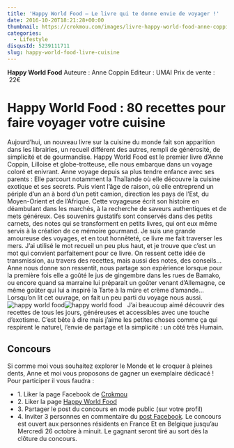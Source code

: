 ```yaml
---
title: 'Happy World Food – Le livre qui te donne envie de voyager !'
date: 2016-10-20T18:21:28+00:00
thumbnail: https://crokmou.com/images/livre-happy-world-food-anne-coppin-crokmou-blog-culinaire-01.jpg
categories:
  - Lifestyle
disqusId: 5239111711
slug: happy-world-food-livre-cuisine
---
```


**Happy World Food**
Auteure : Anne Coppin
Editeur : UMAI
Prix de vente :  22€

# Happy World Food : 80 recettes pour faire voyager votre cuisine

Aujourd’hui, un nouveau livre sur la cuisine du monde fait son apparition dans les librairies, un recueil différent des autres, rempli de générosité, de simplicité et de gourmandise. Happy World Food est le premier livre d’Anne Coppin, Lilloise et globe-trotteuse, elle nous embarque dans un voyage coloré et enivrant. Anne voyage depuis sa plus tendre enfance avec ses parents : Elle parcourt notamment la Thaïlande où elle découvre la cuisine exotique et ses secrets. Puis vient l’âge de raison, où elle entreprend un périple d’un an à bord d’un petit camion, direction les pays de l’Est, du Moyen-Orient et de l’Afrique. Cette voyageuse écrit son histoire en déambulant dans les marchés, à la recherche de saveurs authentiques et de mets généreux. Ces souvenirs gustatifs sont conservés dans des petits carnets, des notes qui se transforment en petits livres, qui ont eux même servis à la création de ce mémoire gourmand. Je suis une grande amoureuse des voyages, et en tout honnêteté, ce livre me fait traverser les mers. J’ai utilisé le mot recueil un peu plus haut, et je trouve que c’est un mot qui convient parfaitement pour ce livre. On ressent cette idée de transmission, au travers des recettes, mais aussi des notes, des conseils… Anne nous donne son ressentit, nous partage son expérience lorsque pour la première fois elle a goûté le jus de gingembre dans les rues de Bamako, ou encore quand sa marraine lui préparait un goûter venant d’Allemagne, ce même goûter qui lui a inspiré la Tarte à la mûre et crème d’amande… Lorsqu’on lit cet ouvrage, on fait un peu parti du voyage nous aussi.   ![happy world food ](https://crokmou.com/images/livre-happy-world-food-anne-coppin-crokmou-blog-culinaire-03_tyqmf0.jpg)![happy world food ](https://crokmou.com/images/livre-happy-world-food-anne-coppin-crokmou-blog-culinaire-04_k3tz1k.jpg)   J’ai beaucoup aimé découvrir des recettes de tous les jours, généreuses et accessibles avec une touche d’exotisme. C’est bête à dire mais j’aime les petites choses comme ça qui respirent le naturel, l’envie de partage et la simplicité : un côté très Humain.

## **Concours**

Si comme moi vous souhaitez explorer le Monde et le croquer à pleines dents, Anne et moi vous proposons de gagner un exemplaire dédicacé ! Pour participer il vous faudra :
* 1\. Liker la page Facebook de [Crokmou](https://www.facebook.com/crokmou.blog)
* 2\. Liker la page [Happy World Food](https://www.facebook.com/happyworldfoodlivre)
* 3\. Partager le post du concours en mode public (sur votre profil)
* 4\. Inviter 3 personnes en commentaire du [post Facebook](https://www.facebook.com/crokmou.blog/posts/1199552046779854). Le concours est ouvert aux personnes résidents en France Et en Belgique jusqu’au Mercredi 26 octobre à minuit. Le gagnant seront tiré au sort dès la clôture du concours.